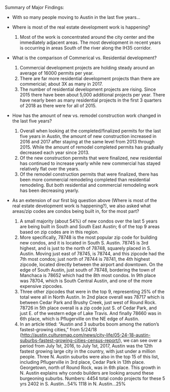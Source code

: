 Summary of Major Findings:

* With so many people moving to Austin in the last five years...

* Where is most of the real estate development work is happening?
  1. Most of the work is concentrated around the city center and the immediately adjacent areas. The most development in recent years is occurring in areas South of the river along the IH35 corridor.

* What is the comparison of Commerical vs. Residential development?
  1. Commercial development projects are holding steady around an average of 16000 permits per year.
  3. There are far more residential development projects than there are commericial; about 3X as many in 2017.
  2. The number of residential development projects are rising. Since 2015 there have been about 5,000 additional projects per year. There have nearly been as many residential projects in the first 3 quarters of 2018 as there were for all of 2015.

* How has the amount of new vs. remodel construction work changed in the last five years?
  1. Overall when looking at the completed/finalized permits for the last five years in Austin, the amount of new construction increased in 2016 and 2017 after staying at the same level from 2013 through 2015. While the amount of remodel completed permits has gradually decreased each year since 2013.
  2. Of the new construction permits that were finalized, new residential has continued to increase yearly while new commercial has stayed relatively flat over the years.
  3. Of the remodel construction permits that were finalized, there has been more commercial remodeling completed than residential remodeling. But both residential and commercial remodeling work has been decreasing yearly.

* As an extension of our first big question above (Where is most of the real estate development work is happening?), we also asked what areas/zip codes are condos being built in, for the most part? 
  1. A small majority (about 54%) of new condos over the last 5 years are being built in South and South East Austin; 6 of the top 9 areas based on zip codes are in this region.
  2. More specifically, 78748 is the most popular zip code for building new condos, and it is located in South S. Austin. 78745 is 3rd highest, and is just to the north of 78748, squarely placed in S. Austin. Moving just east of 78745, is 78744, and this zipcode had the 7th most condos; just north of 78744 is 78741, the 4th highest zipcode, located directly between the airport and downtown. On the edge of South Austin, just south of 78748, bordering the town of Manchaca is 78652 which had the 8th most condos. In 9th place was 78704, which is South Central Austin, and one of the more expensive zipcodes.
  3. Three other zipcodes that were in the top 9, representing 25% of the total were all in North Austin.  In 2nd place overall was 78717 which is between Cedar Park and Brushy Creek, just west of Round Rock. 78726 in 5th place overall is a zip code just S. of Cedar Park, and just E. of the western edge of Lake Travis. And finally 78660 was in 6th place, which is Pflugerville on the NE edge of Austin.
  4. In an article titled: “Austin and 3 suburbs boom among the nation’s fastest-growing cities,” from 5/24/18 (http://austin.culturemap.com/news/city-life/05-24-18-austin-suburbs-fastest-growing-cities-census-report/), we can see over a period from July 1st, 2016, to July 1st, 2017, Austin was the 12th fastest growing large city in the country, with just under a million people. Three N. Austin suburbs were also in the top 15 of this list, including Pflugerville in 3rd place, Cedar Park in 13th place. Georgetown, north of Round Rock, was in 6th place.  This growth in N. Austin explains why condo builders are looking around these burgeoning suburbs.
    Numbers:
    4454 total condo projects for these 5 yrs
    2402 in S. Austin…54%
    1118 in N. Austin…25%
